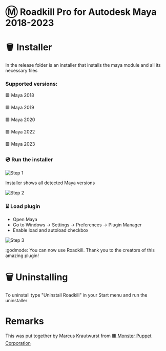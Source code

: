 # :m: Roadkill Pro for Autodesk Maya 2018-2023

# :bucket: Installer

In the release folder is an installer that installs the maya module and all its necessary files

### Supported versions: 
:green_square: Maya 2018

:green_square: Maya 2019

:green_square: Maya 2020

:green_square: Maya 2022

:green_square: Maya 2023 



### :cd: Run the installer 

![Step 1](https://github.com/monster-puppet/RoadKill/blob/main/instructions/installer_01.png?raw=true)

Installer shows all detected Maya versions

![Step 2](https://github.com/monster-puppet/RoadKill/blob/main/instructions/installer_02.png?raw=true)


### :hourglass: Load plugin
- Open Maya
- Go to Windows -> Settings -> Preferences -> Plugin Manager
- Enable load and autoload checkbox

![Step 3](https://github.com/monster-puppet/RoadKill/blob/main/instructions/installer_03.png?raw=true)


:godmode: You can now use Roadkill. Thank you to the creators of this amazing plugin!


# :wastebasket: Uninstalling
To uninstall type "Uninstall Roadkill" in your Start menu and run the uninstaller

# Remarks
This was put together by Marcus Krautwurst from [:orange_square: Monster Puppet Corporation](https://www.monster-puppet.com/)
